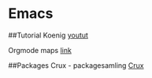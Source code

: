 # Emacs


##Tutorial
Koenig
[youtut](https://www.youtube.com/watch?v=sQS06Qjnkcc&list=PLVtKhBrRV_ZkPnBtt_TD1Cs9PJlU0IIdE)

Orgmode maps
[link](http://sachachua.com/blog/2014/01/tips-learning-org-mode-emacs/)

##Packages
Crux - packagesamling
[Crux](https://github.com/bbatsov/crux)
